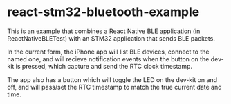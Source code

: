 # react-stm32-bluetooth-example


This is an example that combines a React Native BLE application (in
ReactNativeBLETest) with an STM32 application that sends BLE packets.

In the current form, the iPhone app will list BLE devices, connect to the named
one, and will recieve notification events when the button on the dev-kit is
pressed, which capture and send the RTC clock timestamp.

The app also has a button which will toggle the LED on the dev-kit on and off,
and will pass/set the RTC timestamp to match the true current date and time.
